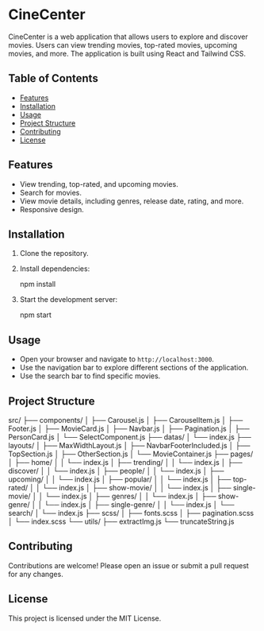 # CineCenter

CineCenter is a web application that allows users to explore and discover movies. Users can view trending movies, top-rated movies, upcoming movies, and more. The application is built using React and Tailwind CSS.

## Table of Contents

- [Features](#features)
- [Installation](#installation)
- [Usage](#usage)
- [Project Structure](#project-structure)
- [Contributing](#contributing)
- [License](#license)

## Features

- View trending, top-rated, and upcoming movies.
- Search for movies.
- View movie details, including genres, release date, rating, and more.
- Responsive design.

## Installation

1. Clone the repository.

2. Install dependencies:

    npm install
    
3. Start the development server:

    npm start

## Usage

- Open your browser and navigate to `http://localhost:3000`.
- Use the navigation bar to explore different sections of the application.
- Use the search bar to find specific movies.

## Project Structure

src/
├── components/
│   ├── Carousel.js
│   ├── CarouselItem.js
│   ├── Footer.js
│   ├── MovieCard.js
│   ├── Navbar.js
│   ├── Pagination.js
│   ├── PersonCard.js
│   └── SelectComponent.js
├── datas/
│   └── index.js
├── layouts/
│   ├── MaxWidthLayout.js
│   ├── NavbarFooterIncluded.js
│   ├── TopSection.js
│   ├── OtherSection.js
│   └── MovieContainer.js
├── pages/
│   ├── home/
│   │   └── index.js
│   ├── trending/
│   │   └── index.js
│   ├── discover/
│   │   └── index.js
│   ├── people/
│   │   └── index.js
│   ├── upcoming/
│   │   └── index.js
│   ├── popular/
│   │   └── index.js
│   ├── top-rated/
│   │   └── index.js
│   ├── show-movie/
│   │   └── index.js
│   ├── single-movie/
│   │   └── index.js
│   ├── genres/
│   │   └── index.js
│   ├── show-genre/
│   │   └── index.js
│   ├── single-genre/
│   │   └── index.js
│   └── search/
│       └── index.js
├── scss/
│   ├── fonts.scss
│   ├── pagination.scss
│   └── index.scss
└── utils/
    ├── extractImg.js
    └── truncateString.js

## Contributing

Contributions are welcome! Please open an issue or submit a pull request for any changes.

## License

This project is licensed under the MIT License.
